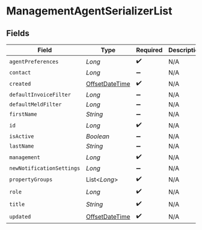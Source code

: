 # ManagementAgentSerializerList


## Fields

| Field                                                                                     | Type                                                                                      | Required                                                                                  | Description                                                                               |
| ----------------------------------------------------------------------------------------- | ----------------------------------------------------------------------------------------- | ----------------------------------------------------------------------------------------- | ----------------------------------------------------------------------------------------- |
| `agentPreferences`                                                                        | *Long*                                                                                    | :heavy_check_mark:                                                                        | N/A                                                                                       |
| `contact`                                                                                 | *Long*                                                                                    | :heavy_minus_sign:                                                                        | N/A                                                                                       |
| `created`                                                                                 | [OffsetDateTime](https://docs.oracle.com/javase/8/docs/api/java/time/OffsetDateTime.html) | :heavy_check_mark:                                                                        | N/A                                                                                       |
| `defaultInvoiceFilter`                                                                    | *Long*                                                                                    | :heavy_minus_sign:                                                                        | N/A                                                                                       |
| `defaultMeldFilter`                                                                       | *Long*                                                                                    | :heavy_minus_sign:                                                                        | N/A                                                                                       |
| `firstName`                                                                               | *String*                                                                                  | :heavy_minus_sign:                                                                        | N/A                                                                                       |
| `id`                                                                                      | *Long*                                                                                    | :heavy_check_mark:                                                                        | N/A                                                                                       |
| `isActive`                                                                                | *Boolean*                                                                                 | :heavy_minus_sign:                                                                        | N/A                                                                                       |
| `lastName`                                                                                | *String*                                                                                  | :heavy_minus_sign:                                                                        | N/A                                                                                       |
| `management`                                                                              | *Long*                                                                                    | :heavy_check_mark:                                                                        | N/A                                                                                       |
| `newNotificationSettings`                                                                 | *Long*                                                                                    | :heavy_minus_sign:                                                                        | N/A                                                                                       |
| `propertyGroups`                                                                          | List<*Long*>                                                                              | :heavy_check_mark:                                                                        | N/A                                                                                       |
| `role`                                                                                    | *Long*                                                                                    | :heavy_check_mark:                                                                        | N/A                                                                                       |
| `title`                                                                                   | *String*                                                                                  | :heavy_check_mark:                                                                        | N/A                                                                                       |
| `updated`                                                                                 | [OffsetDateTime](https://docs.oracle.com/javase/8/docs/api/java/time/OffsetDateTime.html) | :heavy_check_mark:                                                                        | N/A                                                                                       |